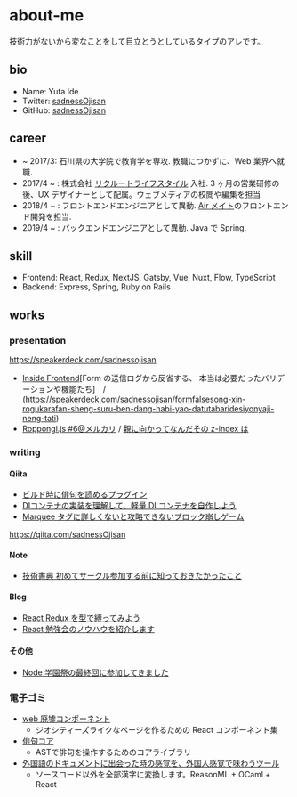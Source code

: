 # about-me

技術力がないから変なことをして目立とうとしているタイプのアレです。

## bio

- Name: Yuta Ide
- Twitter: [sadnessOjisan](https://twitter.com/sadnessOjisan)
- GitHub: [sadnessOjisan](https://github.com/sadnessOjisan)

## career

- ~ 2017/3: 石川県の大学院で教育学を専攻. 教職につかずに、Web 業界へ就職.
- 2017/4 ~ : 株式会社 [リクルートライフスタイル](https://www.recruit-lifestyle.co.jp/) 入社. 3 ヶ月の営業研修の後、UX デザイナーとして配属。ウェブメディアの校閲や編集を担当
- 2018/4 ~ : フロントエンドエンジニアとして異動. [Air メイト](https://airregi.jp/mate/)のフロントエンド開発を担当.
- 2019/4 ~ : バックエンドエンジニアとして異動. Java で Spring.

## skill

- Frontend: React, Redux, NextJS, Gatsby, Vue, Nuxt, Flow, TypeScript
- Backend: Express, Spring, Ruby on Rails

## works

### presentation

https://speakerdeck.com/sadnessojisan

-  [Inside Frontend](http://inside-frontend.com)[Form の送信ログから反省する、 本当は必要だったバリデーションや機能たち]　/　(https://speakerdeck.com/sadnessojisan/formfalsesong-xin-rogukarafan-sheng-suru-ben-dang-habi-yao-datutabaridesiyonyaji-neng-tati) 
- [Roppongi.js #6@メルカリ](https://roppongi-js.connpass.com/event/98983/) / [親に向かってなんだその z-index は](https://speakerdeck.com/sadnessojisan/qin-nixiang-katutenandasofalsez-indexha)

### writing

#### Qiita

- [ビルド時に俳句を読めるプラグイン](https://qiita.com/sadnessOjisan/items/98619eaaef1da8d6545a)
- [DIコンテナの実装を理解して、軽量 DI コンテナを自作しよう](https://qiita.com/sadnessOjisan/items/d05e35e34d2d1fb7e844)
- [Marquee タグに詳しくないと攻略できないブロック崩しゲーム](https://qiita.com/sadnessOjisan/items/51bb949466fdd065a5a6)

https://qiita.com/sadnessOjisan

#### Note

- [技術書典 初めてサークル参加する前に知っておきたかったこと](https://note.mu/sadness_ojisan/n/n68914ac1d5ee)

#### Blog

- [React Redux を型で縛ってみよう](https://engineer.recruit-lifestyle.co.jp/techblog/2019-01-31-how-to-bind-react-with-Flow/)
- [React 勉強会のノウハウを紹介します](https://engineer.recruit-lifestyle.co.jp/techblog/2019-01-17-react-training/)

#### その他
- [Node 学園祭の最終回に参加してきました](https://gihyo.jp/news/report/2018/12/0601)

### 電子ゴミ

- [web 廃墟コンポーネント](https://github.com/sadnessOjisan/re-geo)
  - ジオシティーズライクなページを作るための React コンポーネント集
- [俳句コア](https://github.com/sadnessOjisan/haiku-core)
  - ASTで俳句を操作するためのコアライブラリ
- [外国語のドキュメントに出会った時の感覚を、外国人感覚で味わうツール](https://exoticism.netlify.com)
  - ソースコード以外を全部漢字に変換します。ReasonML + OCaml + React


